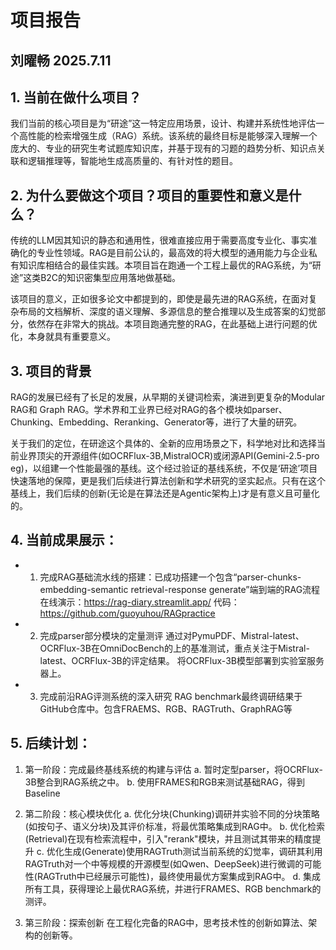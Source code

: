 # 项目报告

## 刘曜畅 2025.7.11

## 1. 当前在做什么项目？

我们当前的核心项目是为“研途”这一特定应用场景，设计、构建并系统性地评估一个高性能的检索增强生成（RAG）系统。该系统的最终目标是能够深入理解一个庞大的、专业的研究生考试题库知识库，并基于现有的习题的趋势分析、知识点关联和逻辑推理等，智能地生成高质量的、有针对性的题目。

## 2. 为什么要做这个项目？项目的重要性和意义是什么？

传统的LLM因其知识的静态和通用性，很难直接应用于需要高度专业化、事实准确化的专业性领域。RAG是目前公认的，最高效的将大模型的通用能力与企业私有知识库相结合的最佳实践。本项目旨在跑通一个工程上最优的RAG系统，为“研途”这类B2C的知识密集型应用落地做基础。

该项目的意义，正如很多论文中都提到的，即使是最先进的RAG系统，在面对复杂布局的文档解析、深度的语义理解、多源信息的整合推理以及生成答案的幻觉部分，依然存在非常大的挑战。本项目跑通完整的RAG，在此基础上进行问题的优化，本身就具有重要意义。

## 3. 项目的背景

RAG的发展已经有了长足的发展，从早期的关键词检索，演进到更复杂的Modular RAG和 Graph RAG。学术界和工业界已经对RAG的各个模块如parser、Chunking、Embedding、Reranking、Generator等，进行了大量的研究。

关于我们的定位，在研途这个具体的、全新的应用场景之下，科学地对比和选择当前业界顶尖的开源组件(如OCRFlux-3B,MistralOCR)或闭源API(Gemini-2.5-pro eg)，以组建一个性能最强的基线。这个经过验证的基线系统，不仅是‘研途’项目快速落地的保障，更是我们后续进行算法创新和学术研究的坚实起点。只有在这个基线上，我们后续的创新(无论是在算法还是Agentic架构上)才是有意义且可量化的。

## 4. 当前成果展示：

- 1. 完成RAG基础流水线的搭建：已成功搭建一个包含“parser-chunks-embedding-semantic retrieval-response generate”端到端的RAG流程
在线演示：https://rag-diary.streamlit.app/
代码：https://github.com/guoyuhou/RAGpractice


- 2. 完成parser部分模块的定量测评
通过对PymuPDF、Mistral-latest、OCRFlux-3B在OmniDocBench的上的基准测试，重点关注于Mistral-latest、OCRFlux-3B的评定结果。
将OCRFlux-3B模型部署到实验室服务器上。

- 3. 完成前沿RAG评测系统的深入研究
RAG benchmark最终调研结果于GitHub仓库中。包含FRAEMS、RGB、RAGTruth、GraphRAG等

## 5. 后续计划：

1. 第一阶段：完成最终基线系统的构建与评估
    a. 暂时定型parser，将OCRFlux-3B整合到RAG系统之中。
    b. 使用FRAMES和RGB来测试基础RAG，得到Baseline

2. 第二阶段：核心模块优化
    a. 优化分块(Chunking)调研并实验不同的分块策略(如按句子、语义分块)及其评价标准，将最优策略集成到RAG中。
    b. 优化检索(Retrieval)在现有检索流程中，引入"rerank"模块，并且测试其带来的精度提升
    c. 优化生成(Generate)使用RAGTruth测试当前系统的幻觉率，调研其利用RAGTruth对一个中等规模的开源模型(如Qwen、DeepSeek)进行微调的可能性(RAGTruth中已经展示可能性)，最终使用最优方案集成到RAG中。
    d. 集成所有工具，获得理论上最优RAG系统，并进行FRAMES、RGB benchmark的测评。

3. 第三阶段：探索创新
    在工程化完备的RAG中，思考技术性的创新如算法、架构的创新等。


